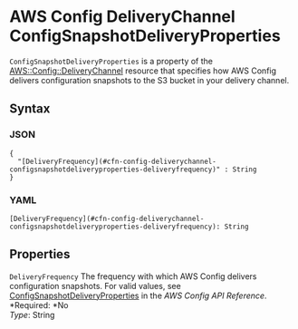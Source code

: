 # AWS Config DeliveryChannel ConfigSnapshotDeliveryProperties<a name="aws-properties-config-deliverychannel-configsnapshotdeliveryproperties"></a>

`ConfigSnapshotDeliveryProperties` is a property of the [AWS::Config::DeliveryChannel](aws-resource-config-deliverychannel.md) resource that specifies how AWS Config delivers configuration snapshots to the S3 bucket in your delivery channel\.

## Syntax<a name="w3ab2c21c14d471b5"></a>

### JSON<a name="aws-properties-config-deliverychannel-configsnapshotdeliveryproperties-syntax.json"></a>

```
{
  "[DeliveryFrequency](#cfn-config-deliverychannel-configsnapshotdeliveryproperties-deliveryfrequency)" : String
}
```

### YAML<a name="aws-properties-config-deliverychannel-configsnapshotdeliveryproperties-syntax.yaml"></a>

```
[DeliveryFrequency](#cfn-config-deliverychannel-configsnapshotdeliveryproperties-deliveryfrequency): String
```

## Properties<a name="w3ab2c21c14d471b7"></a>

`DeliveryFrequency`  <a name="cfn-config-deliverychannel-configsnapshotdeliveryproperties-deliveryfrequency"></a>
The frequency with which AWS Config delivers configuration snapshots\. For valid values, see [ConfigSnapshotDeliveryProperties](http://docs.aws.amazon.com/config/latest/APIReference/API_ConfigSnapshotDeliveryProperties.html) in the *AWS Config API Reference*\.  
*Required: *No  
*Type*: String